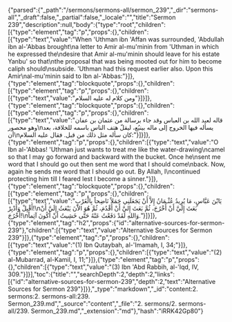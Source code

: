 {"parsed":{"_path":"/sermons/sermons-all/sermon_239","_dir":"sermons-all","_draft":false,"_partial":false,"_locale":"","title":"Sermon 239","description":null,"body":{"type":"root","children":[{"type":"element","tag":"p","props":{},"children":[{"type":"text","value":"When 'Uthman ibn 'Affan was surrounded, 'Abdullah ibn al-'Abbas brought\na letter to Amir al-mu'minin from 'Uthman in which he expressed the\ndesire that Amir al-mu'minin should leave for his estate Yanbu' so that\nthe proposal that was being mooted out for him to become caliph should\nsubside. 'Uthman had this request earlier also. Upon this Amir\nal-mu'minin said to Ibn al-'Abbas:"}]},{"type":"element","tag":"blockquote","props":{},"children":[{"type":"element","tag":"p","props":{},"children":[{"type":"text","value":"ومن كلام له عليه السلام"}]}]},{"type":"element","tag":"blockquote","props":{},"children":[{"type":"element","tag":"p","props":{},"children":[{"type":"text","value":"قاله لعبد الله بن العباس وقد جاء برسالة من عثمان بن عفان وهو محصور\nيسأله فيها الخروج إلى ماله بينبُع، ليقلّ هتف الناس باسمه للخلافة، بعد أن\nكان سأله مثل ذلك من قبل. فقال عليه السلام:"}]}]},{"type":"element","tag":"p","props":{},"children":[{"type":"text","value":"O Ibn al-'Abbas! 'Uthman just wants to treat me like the water-drawing\ncamel so that I may go forward and backward with the bucket. Once he\nsent me word that I should go out then sent me word that I should come\nback. Now, again he sends me word that I should go out. By Allah, I\ncontinued protecting him till I feared lest I become a sinner."}]},{"type":"element","tag":"blockquote","props":{},"children":[{"type":"element","tag":"p","props":{},"children":[{"type":"text","value":"يَابْنَ عَبَّاسٍ، مَا يُرِيدُ عُثْـمَانُ إِلاَّ أَنْ يَجَعَلَنِي جَمَلاً نَاضِحاً بِالْغَرْبِ أَقْبِلْ وَأَدْبِرْ!\nبَعَثَ إِلَيَّ أَنْ أَخْرُجَ، ثُمَّ بَعَثَ إِليَّ أَنْ أَقْدُمَ، ثُمَّ هُوَ الاْنَ يَبْعَثُ إِلَيَّ أَنْ أَخْرُجَ!\nوَاللهِ لَقَدْ دَفَعْتُ عَنْهُ حَتَّى خَشِيتُ أَنْ أَكُونَ آثِماً."}]}]},{"type":"element","tag":"h2","props":{"id":"alternative-sources-for-sermon-239"},"children":[{"type":"text","value":"Alternative Sources for Sermon 239"}]},{"type":"element","tag":"p","props":{},"children":[{"type":"text","value":"(1) Ibn Qutaybah, al-'Imamah, I, 34;"}]},{"type":"element","tag":"p","props":{},"children":[{"type":"text","value":"(2) al-Mubarrad, al-Kamil, I, 11;"}]},{"type":"element","tag":"p","props":{},"children":[{"type":"text","value":"(3) Ibn 'Abd Rabbih, al-'Iqd, IV, 309."}]}],"toc":{"title":"","searchDepth":2,"depth":2,"links":[{"id":"alternative-sources-for-sermon-239","depth":2,"text":"Alternative Sources for Sermon 239"}]}},"_type":"markdown","_id":"content:2. sermons:2. sermons-all:239. Sermon_239.md","_source":"content","_file":"2. sermons/2. sermons-all/239. Sermon_239.md","_extension":"md"},"hash":"iRRK42Gp80"}